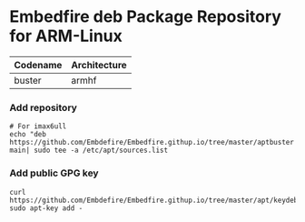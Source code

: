 # Embedfire deb Package Repository for ARM-Linux

| Codename | Architecture |
| -------- | ------------ |
| buster   | armhf        |

### Add repository

```
# For imax6ull
echo "deb https://github.com/Embdefire/Embedfire.githup.io/tree/master/aptbuster main| sudo tee -a /etc/apt/sources.list
```

### Add public GPG key

```
curl https://github.com/Embdefire/Embedfire.githup.io/tree/master/apt/keydeb.gpg.key| sudo apt-key add -
```

